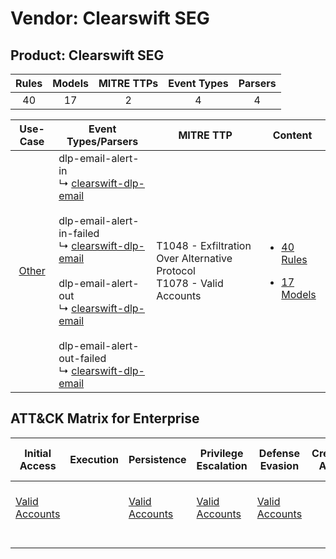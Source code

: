 Vendor: Clearswift SEG
======================
Product: Clearswift SEG
-----------------------
| Rules | Models | MITRE TTPs | Event Types | Parsers |
|:-----:|:------:|:----------:|:-----------:|:-------:|
|  40   |   17   |     2      |      4      |    4    |

|                Use-Case                | Event Types/Parsers                                                                                                                                                                                                                                                                                                                                                                                                                      | MITRE TTP                                                                    | Content                                                                                                          |
|:--------------------------------------:| ---------------------------------------------------------------------------------------------------------------------------------------------------------------------------------------------------------------------------------------------------------------------------------------------------------------------------------------------------------------------------------------------------------------------------------------- | ---------------------------------------------------------------------------- | ---------------------------------------------------------------------------------------------------------------- |
| [Other](../../../UseCases/uc_other.md) |  dlp-email-alert-in<br> ↳ [clearswift-dlp-email](Parsers/parserContent_clearswift-dlp-email.md)<br><br> dlp-email-alert-in-failed<br> ↳ [clearswift-dlp-email](Parsers/parserContent_clearswift-dlp-email.md)<br><br> dlp-email-alert-out<br> ↳ [clearswift-dlp-email](Parsers/parserContent_clearswift-dlp-email.md)<br><br> dlp-email-alert-out-failed<br> ↳ [clearswift-dlp-email](Parsers/parserContent_clearswift-dlp-email.md)<br> | T1048 - Exfiltration Over Alternative Protocol<br>T1078 - Valid Accounts<br> | [<ul><li>40 Rules</li></ul><ul><li>17 Models</li></ul>](Rules_Models/r_m_clearswift_seg_clearswift_seg_Other.md) |

ATT&CK Matrix for Enterprise
----------------------------
| Initial Access                                                      | Execution | Persistence                                                         | Privilege Escalation                                                | Defense Evasion                                                     | Credential Access | Discovery | Lateral Movement | Collection | Command and Control | Exfiltration                                                                                | Impact |
| ------------------------------------------------------------------- | --------- | ------------------------------------------------------------------- | ------------------------------------------------------------------- | ------------------------------------------------------------------- | ----------------- | --------- | ---------------- | ---------- | ------------------- | ------------------------------------------------------------------------------------------- | ------ |
| [Valid Accounts](https://attack.mitre.org/techniques/T1078)<br><br> |           | [Valid Accounts](https://attack.mitre.org/techniques/T1078)<br><br> | [Valid Accounts](https://attack.mitre.org/techniques/T1078)<br><br> | [Valid Accounts](https://attack.mitre.org/techniques/T1078)<br><br> |                   |           |                  |            |                     | [Exfiltration Over Alternative Protocol](https://attack.mitre.org/techniques/T1048)<br><br> |        |